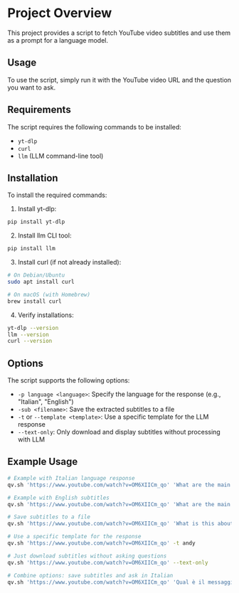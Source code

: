 # Project Overview
This project provides a script to fetch YouTube video subtitles and use them as a prompt for a language model.

## Usage
To use the script, simply run it with the YouTube video URL and the question you want to ask.

## Requirements
The script requires the following commands to be installed:
- `yt-dlp`
- `curl`
- `llm` (LLM command-line tool)

## Installation
To install the required commands:

1. Install yt-dlp:
```bash
pip install yt-dlp
```

2. Install llm CLI tool:
```bash
pip install llm
```

3. Install curl (if not already installed):
```bash
# On Debian/Ubuntu
sudo apt install curl

# On macOS (with Homebrew)
brew install curl
```

4. Verify installations:
```bash
yt-dlp --version
llm --version
curl --version
```

## Options

The script supports the following options:

- `-p language <language>`: Specify the language for the response (e.g., "Italian", "English")
- `-sub <filename>`: Save the extracted subtitles to a file
- `-t` or `--template <template>`: Use a specific template for the LLM response
- `--text-only`: Only download and display subtitles without processing with LLM

## Example Usage
```bash
# Example with Italian language response
qv.sh 'https://www.youtube.com/watch?v=OM6XIICm_qo' 'What are the main topics covered in this video?' -p language Italian

# Example with English subtitles
qv.sh 'https://www.youtube.com/watch?v=OM6XIICm_qo' 'What are the main topics covered in this video?'

# Save subtitles to a file
qv.sh 'https://www.youtube.com/watch?v=OM6XIICm_qo' 'What is this about?' -sub my_subtitles.txt

# Use a specific template for the response
qv.sh 'https://www.youtube.com/watch?v=OM6XIICm_qo' -t andy

# Just download subtitles without asking questions
qv.sh 'https://www.youtube.com/watch?v=OM6XIICm_qo' --text-only

# Combine options: save subtitles and ask in Italian
qv.sh 'https://www.youtube.com/watch?v=OM6XIICm_qo' 'Qual è il messaggio principale?' -p language Italian -sub my_subtitles.txt
